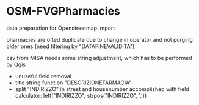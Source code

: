 # OSM-FVGPharmacies
data preparation for Openstreetmap import

pharmacies are ofted duplicate due to change in operator and not purging older ones (need filtering by "DATAFINEVALIDITA")

csv from MISA needs some string adjustment, which has to be performed by Qgis 
- unuseful field removal
- title string funct on "DESCRIZIONEFARMACIA"
- split "INDIRIZZO" in street and housenumber accomplished with field calculator:
  left("INDIRIZZO", strpos("INDIRIZZO", ','))

